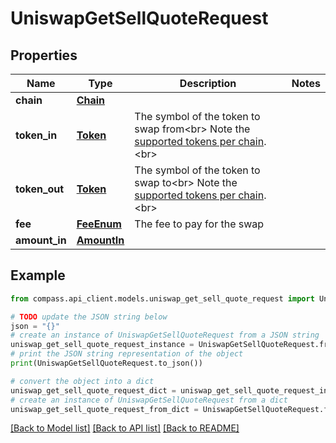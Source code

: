 # UniswapGetSellQuoteRequest


## Properties

Name | Type | Description | Notes
------------ | ------------- | ------------- | -------------
**chain** | [**Chain**](Chain.md) |  | 
**token_in** | [**Token**](Token.md) | The symbol of the token to swap from&lt;br&gt; Note the [supported tokens per chain](/#/#token-table).&lt;br&gt; | 
**token_out** | [**Token**](Token.md) | The symbol of the token to swap to&lt;br&gt; Note the [supported tokens per chain](/#/#token-table).&lt;br&gt; | 
**fee** | [**FeeEnum**](FeeEnum.md) | The fee to pay for the swap | 
**amount_in** | [**AmountIn**](AmountIn.md) |  | 

## Example

```python
from compass.api_client.models.uniswap_get_sell_quote_request import UniswapGetSellQuoteRequest

# TODO update the JSON string below
json = "{}"
# create an instance of UniswapGetSellQuoteRequest from a JSON string
uniswap_get_sell_quote_request_instance = UniswapGetSellQuoteRequest.from_json(json)
# print the JSON string representation of the object
print(UniswapGetSellQuoteRequest.to_json())

# convert the object into a dict
uniswap_get_sell_quote_request_dict = uniswap_get_sell_quote_request_instance.to_dict()
# create an instance of UniswapGetSellQuoteRequest from a dict
uniswap_get_sell_quote_request_from_dict = UniswapGetSellQuoteRequest.from_dict(uniswap_get_sell_quote_request_dict)
```
[[Back to Model list]](../README.md#documentation-for-models) [[Back to API list]](../README.md#documentation-for-api-endpoints) [[Back to README]](../README.md)


